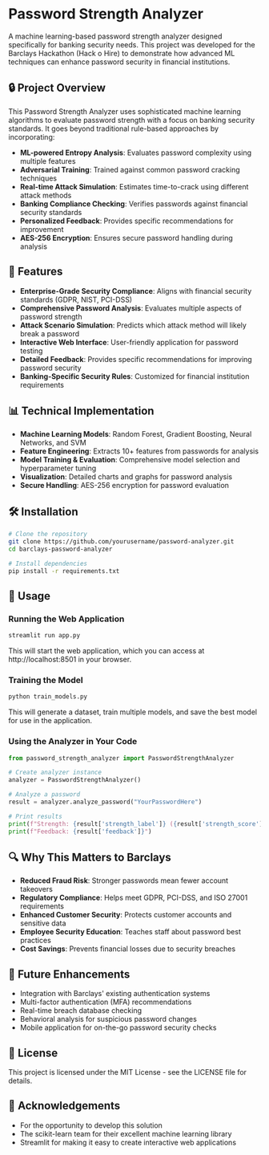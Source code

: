 # Password Strength Analyzer

A machine learning-based password strength analyzer designed specifically for banking security needs. This project was developed for the Barclays Hackathon (Hack o Hire) to demonstrate how advanced ML techniques can enhance password security in financial institutions.

## 🔒 Project Overview

This Password Strength Analyzer uses sophisticated machine learning algorithms to evaluate password strength with a focus on banking security standards. It goes beyond traditional rule-based approaches by incorporating:

- **ML-powered Entropy Analysis**: Evaluates password complexity using multiple features
- **Adversarial Training**: Trained against common password cracking techniques
- **Real-time Attack Simulation**: Estimates time-to-crack using different attack methods
- **Banking Compliance Checking**: Verifies passwords against financial security standards
- **Personalized Feedback**: Provides specific recommendations for improvement
- **AES-256 Encryption**: Ensures secure password handling during analysis

## 🚀 Features

- **Enterprise-Grade Security Compliance**: Aligns with financial security standards (GDPR, NIST, PCI-DSS)
- **Comprehensive Password Analysis**: Evaluates multiple aspects of password strength
- **Attack Scenario Simulation**: Predicts which attack method will likely break a password
- **Interactive Web Interface**: User-friendly application for password testing
- **Detailed Feedback**: Provides specific recommendations for improving password security
- **Banking-Specific Security Rules**: Customized for financial institution requirements

## 📊 Technical Implementation

- **Machine Learning Models**: Random Forest, Gradient Boosting, Neural Networks, and SVM
- **Feature Engineering**: Extracts 10+ features from passwords for analysis
- **Model Training & Evaluation**: Comprehensive model selection and hyperparameter tuning
- **Visualization**: Detailed charts and graphs for password analysis
- **Secure Handling**: AES-256 encryption for password evaluation

## 🛠️ Installation

```bash
# Clone the repository
git clone https://github.com/yourusername/password-analyzer.git
cd barclays-password-analyzer

# Install dependencies
pip install -r requirements.txt
```

## 🔧 Usage

### Running the Web Application

```bash
streamlit run app.py
```

This will start the web application, which you can access at http://localhost:8501 in your browser.

### Training the Model

```bash
python train_models.py
```

This will generate a dataset, train multiple models, and save the best model for use in the application.

### Using the Analyzer in Your Code

```python
from password_strength_analyzer import PasswordStrengthAnalyzer

# Create analyzer instance
analyzer = PasswordStrengthAnalyzer()

# Analyze a password
result = analyzer.analyze_password("YourPasswordHere")

# Print results
print(f"Strength: {result['strength_label']} ({result['strength_score']}/4)")
print(f"Feedback: {result['feedback']}")
```

## 🔍 Why This Matters to Barclays

- **Reduced Fraud Risk**: Stronger passwords mean fewer account takeovers
- **Regulatory Compliance**: Helps meet GDPR, PCI-DSS, and ISO 27001 requirements
- **Enhanced Customer Security**: Protects customer accounts and sensitive data
- **Employee Security Education**: Teaches staff about password best practices
- **Cost Savings**: Prevents financial losses due to security breaches

## 🔮 Future Enhancements

- Integration with Barclays' existing authentication systems
- Multi-factor authentication (MFA) recommendations
- Real-time breach database checking
- Behavioral analysis for suspicious password changes
- Mobile application for on-the-go password security checks

## 📝 License

This project is licensed under the MIT License - see the LICENSE file for details.

## 🙏 Acknowledgements

- For the opportunity to develop this solution
- The scikit-learn team for their excellent machine learning library
- Streamlit for making it easy to create interactive web applications
